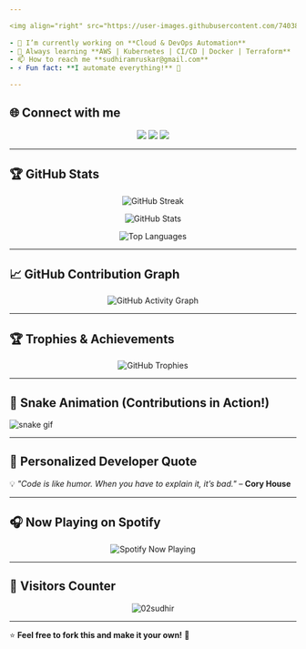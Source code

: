 ```yaml
---

<img align="right" src="https://user-images.githubusercontent.com/74038190/212750147-854a394f-fee9-4080-9770-78a4b7ece53f.gif" width="280px"/>
 
- 🔭 I’m currently working on **Cloud & DevOps Automation**
- 🚀 Always learning **AWS | Kubernetes | CI/CD | Docker | Terraform**
- 📫 How to reach me **sudhiramruskar@gmail.com**
- ⚡ Fun fact: **I automate everything!** 🤖

---
```


## 🌐 **Connect with me**  
<p align="center">
  <a href="https://dev.to/02sudhir"><img src="https://img.shields.io/badge/Dev.to-000000?style=for-the-badge&logo=dev.to&logoColor=white"/></a>
  <a href="https://www.linkedin.com/in/sudhir-amruskar-01a646216/"><img src="https://img.shields.io/badge/LinkedIn-blue?style=for-the-badge&logo=linkedin"/></a>
  <a href="https://hashnode.com/@sudhir02"><img src="https://img.shields.io/badge/Hashnode-2962FF?style=for-the-badge&logo=hashnode&logoColor=white"/></a>
</p>

---

## 🏆 **GitHub Stats**
<p align="center">
  <img src="https://github-readme-streak-stats.herokuapp.com/?user=02sudhir&theme=dark&hide_border=true" alt="GitHub Streak"/>
</p>

<p align="center">
  <img src="https://github-readme-stats.vercel.app/api?username=02sudhir&show_icons=true&theme=dark&hide_border=true" alt="GitHub Stats"/>
</p>

<p align="center">
  <img src="https://github-readme-stats.vercel.app/api/top-langs/?username=02sudhir&layout=compact&theme=dark&hide_border=true" alt="Top Languages"/>
</p>

---

## 📈 **GitHub Contribution Graph**
<p align="center">
  <img src="https://github-readme-activity-graph.vercel.app/graph?username=02sudhir&theme=github-dark&hide_border=true" alt="GitHub Activity Graph"/>
</p>

---

## 🏆 **Trophies & Achievements**
<p align="center">
  <img src="https://github-profile-trophy.vercel.app/?username=02sudhir&theme=darkhub" alt="GitHub Trophies"/>
</p>

---

## 🐍 **Snake Animation (Contributions in Action!)**
![snake gif](https://github.com/02sudhir/02sudhir/blob/output/github-contribution-grid-snake.svg)

---

## 🎨 **Personalized Developer Quote**
💡 *"Code is like humor. When you have to explain it, it’s bad."* – **Cory House**  

---

## 🎧 **Now Playing on Spotify**
<p align="center">
  <img src="https://novatorem-02sudhir.vercel.app/api/spotify" alt="Spotify Now Playing" />
</p>

---

## 👀 **Visitors Counter**
<p align="center">
  <img src="https://komarev.com/ghpvc/?username=02sudhir&label=Profile%20Views&color=0e75b6&style=flat" alt="02sudhir"/>
</p>

---

⭐ **Feel free to fork this and make it your own!** 🚀  
